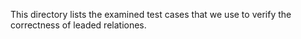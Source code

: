 This directory lists the examined test cases that we use to verify the correctness of leaded relationes.
